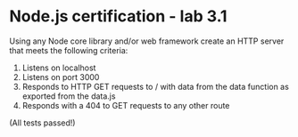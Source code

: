 # Node.js certification - lab 3.1


Using any Node core library and/or web framework create an HTTP server that meets the
following criteria:

1) Listens on localhost
2) Listens on port 3000
3) Responds to HTTP GET requests to / with data from the data function as exported
from the data.js
4) Responds with a 404 to GET requests to any other route

(All tests passed!)